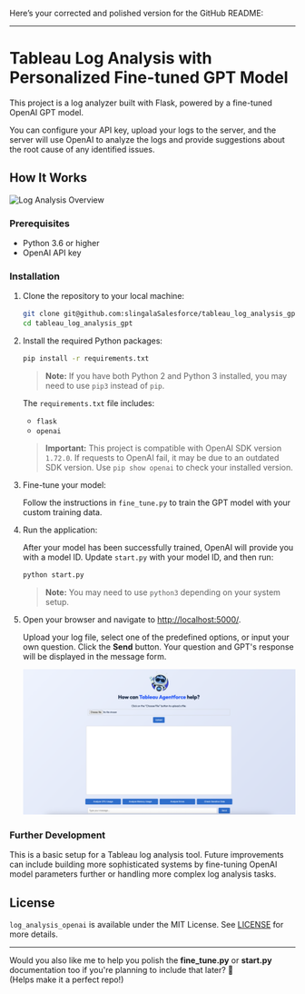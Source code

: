 Here’s your corrected and polished version for the GitHub README:

---

# Tableau Log Analysis with Personalized Fine-tuned GPT Model

This project is a log analyzer built with Flask, powered by a fine-tuned OpenAI GPT model.

You can configure your API key, upload your logs to the server, and the server will use OpenAI to analyze the logs and provide suggestions about the root cause of any identified issues.

## How It Works

![Log Analysis Overview]()

### Prerequisites

- Python 3.6 or higher
- OpenAI API key

### Installation

1. Clone the repository to your local machine:

    ```bash
    git clone git@github.com:slingalaSalesforce/tableau_log_analysis_gpt.git
    cd tableau_log_analysis_gpt
    ```

2. Install the required Python packages:

    ```bash
    pip install -r requirements.txt
    ```

    > **Note:** If you have both Python 2 and Python 3 installed, you may need to use `pip3` instead of `pip`.

    The `requirements.txt` file includes:

    - `flask`
    - `openai`

    > **Important:** This project is compatible with OpenAI SDK version `1.72.0`. If requests to OpenAI fail, it may be due to an outdated SDK version. Use `pip show openai` to check your installed version.

3. Fine-tune your model:
   
    Follow the instructions in `fine_tune.py` to train the GPT model with your custom training data.

4. Run the application:

    After your model has been successfully trained, OpenAI will provide you with a model ID. Update `start.py` with your model ID, and then run:

    ```bash
    python start.py
    ```

    > **Note:** You may need to use `python3` depending on your system setup.

5. Open your browser and navigate to [http://localhost:5000/](http://localhost:5000/).

    Upload your log file, select one of the predefined options, or input your own question. Click the **Send** button. Your question and GPT's response will be displayed in the message form.

    ![Tool UI](https://github.com/slingalaSalesforce/tableau_log_analysis_gpt/blob/main/static/img/Tool%20GUI.png)

### Further Development

This is a basic setup for a Tableau log analysis tool. Future improvements can include building more sophisticated systems by fine-tuning OpenAI model parameters further or handling more complex log analysis tasks.

## License

`log_analysis_openai` is available under the MIT License. See [LICENSE](LICENSE) for more details.

---

Would you also like me to help you polish the **fine_tune.py** or **start.py** documentation too if you're planning to include that later? 🚀  
(Helps make it a perfect repo!)
